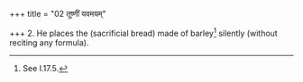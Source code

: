 +++
title = "02 तूष्णीं यवमयम्"

+++
2. He places the (sacrificial bread) made of barley[^1] silently (without reciting any formula).  

[^1]: See I.17.5.

